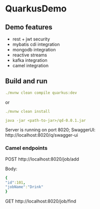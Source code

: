 # QuarkusDemo


## Demo features

- rest + jwt security
- mybatis cdi integration
- mongodb integration
- reactive streams
- kafka integration
- camel integration

## Build and run

```yaml
./mvnw clean compile quarkus:dev
```
or
```yaml
./mvnw clean install

java -jar <path-to-jar>/qd-0.0.1.jar
```

Server is running on port 8020;
SwaggerUI: http://localhost:8020/q/swagger-ui

### Camel endpoints

POST http://localhost:8020/job/add

Body:
```yaml
{
"id":101,
"jobName":"Drink"
}
```

GET http://localhost:8020/job/find

